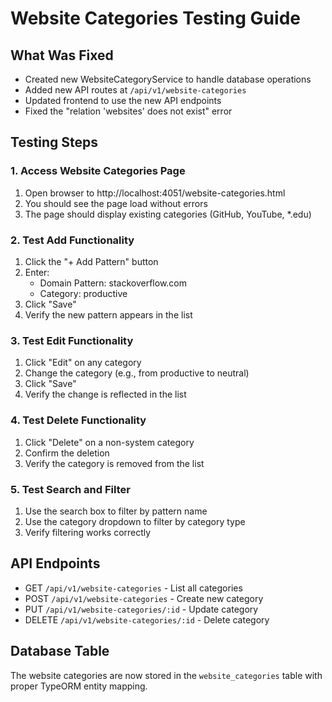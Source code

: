 # Website Categories Testing Guide

## What Was Fixed
- Created new WebsiteCategoryService to handle database operations
- Added new API routes at `/api/v1/website-categories`
- Updated frontend to use the new API endpoints
- Fixed the "relation 'websites' does not exist" error

## Testing Steps

### 1. Access Website Categories Page
1. Open browser to http://localhost:4051/website-categories.html
2. You should see the page load without errors
3. The page should display existing categories (GitHub, YouTube, *.edu)

### 2. Test Add Functionality
1. Click the "+ Add Pattern" button
2. Enter:
   - Domain Pattern: stackoverflow.com
   - Category: productive
3. Click "Save"
4. Verify the new pattern appears in the list

### 3. Test Edit Functionality
1. Click "Edit" on any category
2. Change the category (e.g., from productive to neutral)
3. Click "Save"
4. Verify the change is reflected in the list

### 4. Test Delete Functionality
1. Click "Delete" on a non-system category
2. Confirm the deletion
3. Verify the category is removed from the list

### 5. Test Search and Filter
1. Use the search box to filter by pattern name
2. Use the category dropdown to filter by category type
3. Verify filtering works correctly

## API Endpoints
- GET `/api/v1/website-categories` - List all categories
- POST `/api/v1/website-categories` - Create new category
- PUT `/api/v1/website-categories/:id` - Update category
- DELETE `/api/v1/website-categories/:id` - Delete category

## Database Table
The website categories are now stored in the `website_categories` table with proper TypeORM entity mapping.